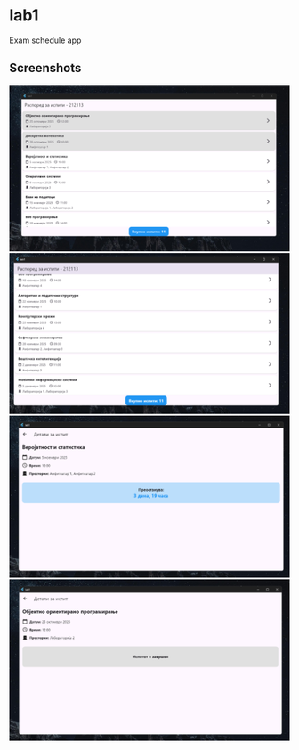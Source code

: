 # lab1

Exam schedule app

## Screenshots

![Screenshot](screenshots/1.png)
![Screenshot](screenshots/2.png)
![Screenshot](screenshots/3.png)
![Screenshot](screenshots/4.png)